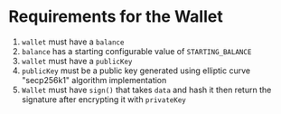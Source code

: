 # Requirements for the Wallet

1. `wallet` must have a `balance`
2. `balance` has a starting configurable value of `STARTING_BALANCE`
3. `wallet` must have a `publicKey`
4. `publicKey` must be a public key generated using elliptic curve "secp256k1" algorithm implementation
5. `Wallet` must have `sign()` that takes `data` and hash it then return the signature after encrypting it with `privateKey`
